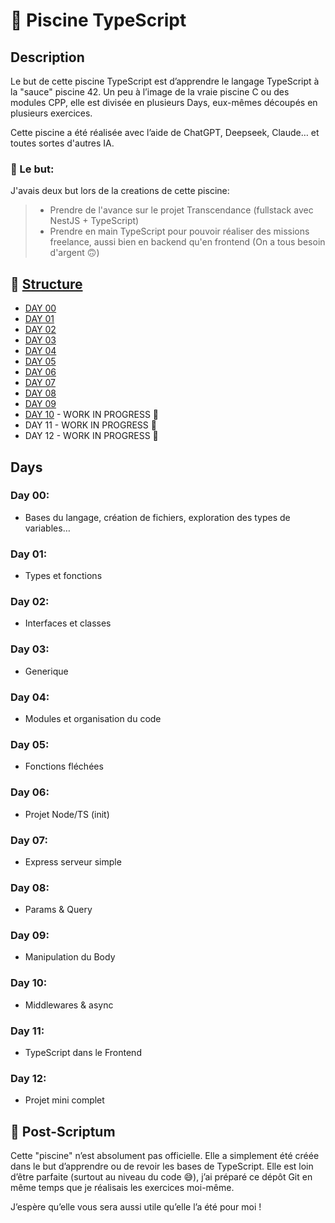 # 🧪 Piscine TypeScript

## Description
Le but de cette piscine TypeScript est d’apprendre le langage TypeScript à la "sauce" piscine 42.
Un peu à l’image de la vraie piscine C ou des modules CPP, elle est divisée en plusieurs Days, eux-mêmes découpés en plusieurs exercices.

Cette piscine a été réalisée avec l’aide de ChatGPT, Deepseek, Claude… et toutes sortes d'autres IA.

### 🎯 Le but:
J'avais deux but lors de la creations de cette piscine:
> - Prendre de l'avance sur le projet Transcendance (fullstack avec NestJS + TypeScript)
> - Prendre en main TypeScript pour pouvoir réaliser des missions freelance, aussi bien en backend qu'en frontend (On a tous besoin d'argent 🙃)

## 📁 <ins>Structure<ins/>
- [DAY 00](https://github.com/Othmanebhr/Piscine-TypeScript/tree/main/Day00)
- [DAY 01](https://github.com/Othmanebhr/Piscine-TypeScript/tree/main/Day01)
- [DAY 02](https://github.com/Othmanebhr/Piscine-TypeScript/tree/main/Day02)
- [DAY 03](https://github.com/Othmanebhr/Piscine-TypeScript/tree/main/Day03)
- [DAY 04](https://github.com/Othmanebhr/Piscine-TypeScript/tree/main/Day04)
- [DAY 05](https://github.com/Othmanebhr/Piscine-TypeScript/tree/main/Day05)
- [DAY 06](https://github.com/Othmanebhr/Piscine-TypeScript/tree/main/Day06)
- [DAY 07](https://github.com/Othmanebhr/Piscine-TypeScript/tree/main/Day07)
- [DAY 08](https://github.com/Othmanebhr/Piscine-TypeScript/tree/main/Day08)
- [DAY 09](https://github.com/Othmanebhr/Piscine-TypeScript/tree/main/Day09)
- [DAY 10](https://github.com/Othmanebhr/Piscine-TypeScript/tree/main/Day010) - WORK IN PROGRESS 🚧
- DAY 11 - WORK IN PROGRESS 🚧
- DAY 12 - WORK IN PROGRESS 🚧

## Days

### Day 00:
- Bases du langage, création de fichiers, exploration des types de variables…
### Day 01:
- Types et fonctions
### Day 02:
- Interfaces et classes
### Day 03:
- Generique
### Day 04:
- Modules et organisation du code
### Day 05:
- Fonctions fléchées
### Day 06:
- Projet Node/TS (init)
### Day 07:
- Express serveur simple
### Day 08:
- Params & Query
### Day 09:
- Manipulation du Body
### Day 10:
- Middlewares & async
### Day 11:
- TypeScript dans le Frontend
### Day 12:
- Projet mini complet

## 📝 Post-Scriptum
Cette "piscine" n’est absolument pas officielle. Elle a simplement été créée dans le but d’apprendre ou de revoir les bases de TypeScript.
Elle est loin d’être parfaite (surtout au niveau du code 😅), j’ai préparé ce dépôt Git en même temps que je réalisais les exercices moi-même.

J’espère qu’elle vous sera aussi utile qu’elle l’a été pour moi !
